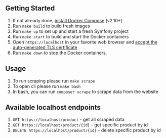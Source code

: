 ## Getting Started

1. If not already done, [install Docker Compose](https://docs.docker.com/compose/install/) (v2.10+)
2. Run `make build` to build fresh images
3. Run `make up` to set up and start a fresh Symfony project
4. Run `make start` to build and start the Docker containers
5. Open `https://localhost` in your favorite web browser and [accept the auto-generated TLS certificate](https://stackoverflow.com/a/15076602/1352334)
6. Run `make down` to stop the Docker containers.

## Usage
1. To run scraping please run `make scrape` 
2. To open cli please run `make bash`
3. In bash, you can run `composer scrape` to scrape data from the website

## Available localhost endpoints
1. `GET https://localhost/product` - get all scraped data
2. `GET https://localhost/product/{id}` - get specific product by id
3. `DELETE https://localhost/product/{id}` - delete specific product by id

